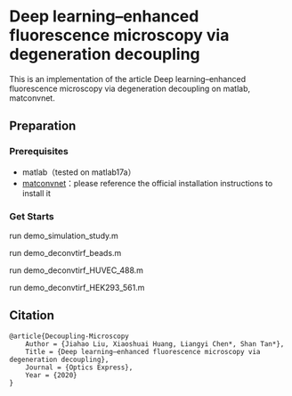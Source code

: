 # Deep learning–enhanced fluorescence microscopy via degeneration decoupling

This is an implementation of the article Deep learning–enhanced fluorescence microscopy via degeneration decoupling on matlab, matconvnet. 

## Preparation

### Prerequisites

- matlab（tested on matlab17a）
- [matconvnet](http://www.vlfeat.org/matconvnet/)：please reference the official installation instructions to install it

### Get Starts

run demo_simulation_study.m

run demo_deconvtirf_beads.m

run demo_deconvtirf_HUVEC_488.m

run demo_deconvtirf_HEK293_561.m


## Citation

```
@article{Decoupling-Microscopy
    Author = {Jiahao Liu, Xiaoshuai Huang, Liangyi Chen*, Shan Tan*},
    Title = {Deep learning–enhanced fluorescence microscopy via degeneration decoupling},
    Journal = {Optics Express},
    Year = {2020}
} 
```

